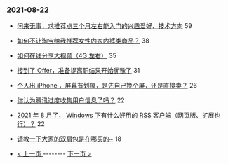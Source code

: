### 2021-08-22 
- [闲来无事，求推荐点三个月左右能入门的兴趣爱好、技术方向](https://www.v2ex.com/t/797247) 59
- [如何不让淘宝给我推荐女性内衣内裤类商品？](https://www.v2ex.com/t/797308) 38
- [如何在线分享大视频（4G 左右）](https://www.v2ex.com/t/797251) 35
- [接到了 Offer，准备提离职结果开始犹豫了](https://www.v2ex.com/t/797236) 31
- [个人出 iPhone ，屏幕有划痕，是先自己换个屏，还是直接卖？](https://www.v2ex.com/t/797255) 26
- [你认为腾讯过度收集用户信息了吗？](https://www.v2ex.com/t/797239) 22
- [2021 年 8 月了， Windows 下有什么好用的 RSS 客户端（网页版、扩展也行）？](https://www.v2ex.com/t/797265) 22
- [请教一下大家的双肩包是在哪买的~](https://www.v2ex.com/t/797260) 18 

- [ < 上一页 ](https://github.com/able8/v2ex-hot-record/blob/master/2021-08-21.md) -------- [ 下一页 > ](https://github.com/able8/v2ex-hot-record/blob/master/2021-08-23.md)